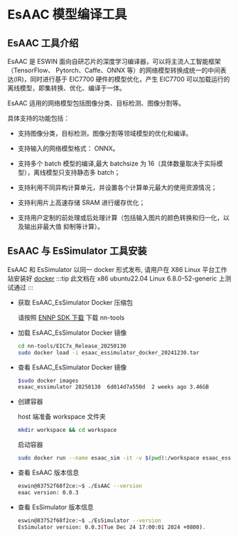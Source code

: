 # EsAAC 模型编译工具

## EsAAC 工具介绍

EsAAC 是 ESWIN 面向自研芯片的深度学习编译器，可以将主流人工智能框架（TensorFlow、
Pytorch、Caffe、ONNX 等）的网络模型转换成统一的中间表达(IR)，同时进行基于 EIC7700 硬件的模型优化，产生 EIC7700 可以加载运行的离线模型，即集转换、优化、编译于一体。

EsAAC 适用的网络模型包括图像分类、目标检测、图像分割等。

具体支持的功能包括：

- 支持图像分类，目标检测，图像分割等领域模型的优化和编译。

- 支持输入的网络模型格式： ONNX。

- 支持多个 batch 模型的编译,最大 batchsize 为 16（具体数量取决于实际模型），离线模型只支持静态多 batch；

- 支持利用不同异构计算单元，并设置各个计算单元最大的使用资源情况；

- 支持利用片上高速存储 SRAM 进行缓存优化；

- 支持用户定制的前处理或后处理计算（包括输入图片的颜色转换和归一化，以及输出非最大值
  抑制等计算）。

## EsAAC 与 EsSimulator 工具安装

EsAAC 和 EsSimulator 以同一 docker 形式发布, 请用户在 X86 Linux 平台工作站安装好 [docker](https://docs.docker.com/engine/install/ubuntu/)
:::tip
此文档在 x86 ubuntu22.04 Linux 6.8.0-52-generic 上测试通过
:::

- 获取 EsAAC_EsSimulator Docker 压缩包

  请按照 [ENNP SDK 下载](introduction#ennp-sdk-下载) 下载 nn-tools

- 加载 EsAAC_EsSimulator Docker 镜像

  ```bash
  cd nn-tools/EIC7x_Release_20250130
  sudo docker load -i esaac_essimulator_docker_20241230.tar
  ```

- 查看 EsAAC_EsSimulator Docker 镜像
  ```bash
  $sudo docker images
  esaac_essimulator 20250130  6d014d7a550d  2 weeks ago 3.46GB
  ```
- 创建容器

  host 端准备 workspace 文件夹

  ```bash
  mkdir workspace && cd workspace
  ```

  启动容器

  ```bash
  sudo docker run --name esaac_sim -it -v $(pwd):/workspace esaac_essimulator:20241230 /bin/bash
  ```

- 查看 EsAAC 版本信息

  ```bash
  eswin@83752f68f2ce:~$ ./EsAAC --version
  eaac version: 0.0.3
  ```

- 查看 EsSimulator 版本信息

  ```bash
  eswin@83752f68f2ce:~$ ./EsSimulator --version
  EsSimulator version: 0.0.3(Tue Dec 24 17:00:01 2024 +0800).
  ```
